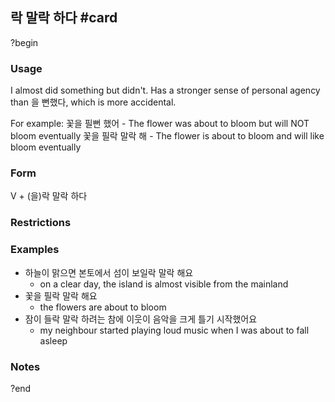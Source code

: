 ## 락 말락 하다 #card
?begin
### Usage
I almost did something but didn't. Has a stronger sense of personal agency than 을 뻔했다, which is more accidental. 

For example:
꽃을 필뻔 했어 - The flower was about to bloom but will NOT bloom eventually
꽃을 필락 말락 해 - The flower is about to bloom and will like bloom eventually

### Form
V + (을)락 말락 하다
### Restrictions
### Examples
* 하늘이 맑으면 본토에서 섬이 보일락 말락 해요
	* on a clear day, the island is almost visible from the mainland
* 꽃을 필락 말락 해요
	* the flowers are about to bloom
* 잠이 들락 말락 하려는 참에 이웃이 음악을 크게 틀기 시작했어요
	* my neighbour started playing loud music when I was about to fall asleep
### Notes
<!--SR:!2025-06-07,11,230-->
?end

